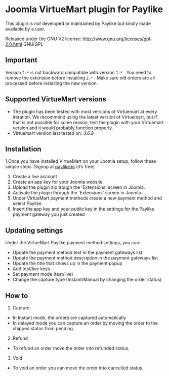 # Joomla VirtueMart plugin for Paylike

This plugin is *not* developed or maintained by Paylike but kindly made
available by a user.

Released under the GNU V2 license: http://www.gnu.org/licenses/gpl-2.0.html GNU/GPL

## Important

Version `2.*` is not backward compatible with version `1.*` . You need to remove the extension before installing `2.*` . Make sure old orders are all processed before installing the new version. 

## Supported VirtueMart versions

* The plugin has been tested with most versions of Virtuemart at every iteration. We recommend using the latest version of Virtuemart, but if that is not possible for some reason, test the plugin with your Virtuemart version and it would probably function properly. 
* Virtuemart
 version last tested on: *3.6.8*

## Installation

1.Once you have installed VirtueMart on your Joomla setup, follow these simple steps:
  Signup at [paylike.io](https://paylike.io) (it’s free)
  
  1. Create a live account
  1. Create an app key for your Joomla website
  1. Upload the plugin zip trough the 'Extensions' screen in Joomla.
  1. Activate the plugin through the 'Extensions' screen in Joomla.
  1. Under VirtueMart payment methods create a new payment method and select Paylike.
  1. Insert the app key and your public key in the settings for the Paylike payment gateway you just created
  

## Updating settings

Under the VirtueMart Paylike payment method settings, you can:
 * Update the payment method text in the payment gateways list
 * Update the payment method description in the payment gateways list
 * Update the title that shows up in the payment popup 
 * Add test/live keys
 * Set payment mode (test/live)
 * Change the capture type (Instant/Manual by changing the order status)
 
 ## How to
 
 1. Capture
 * In Instant mode, the orders are captured automatically
 * In delayed mode you can capture an order by moving the order to the shipped status from pending. 
 2. Refund
   * To refund an order move the order into refunded status.
 3. Void
   * To void an order you can move the order into cancelled status. 
